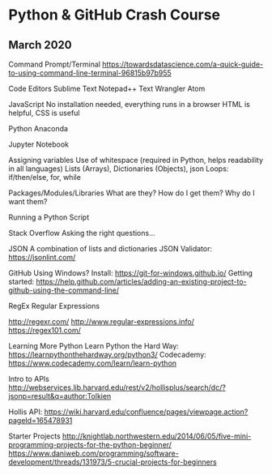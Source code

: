 # Python & GitHub Crash Course
## March 2020

Command Prompt/Terminal
https://towardsdatascience.com/a-quick-guide-to-using-command-line-terminal-96815b97b955

Code Editors
Sublime Text
Notepad++
Text Wrangler
Atom

JavaScript
No installation needed, everything runs in a browser
HTML is helpful, CSS is useful

Python
Anaconda

Jupyter Notebook

Assigning variables
Use of whitespace (required in Python, helps readability in all languages)
Lists (Arrays), Dictionaries (Objects), json
Loops: if/then/else, for, while

Packages/Modules/Libraries
What are they?
How do I get them?
Why do I want them?

Running a Python Script

Stack Overflow
Asking the right questions...

JSON
A combination of lists and dictionaries
JSON Validator: https://jsonlint.com/

GitHub
Using Windows?  Install:  https://git-for-windows.github.io/
Getting started: https://help.github.com/articles/adding-an-existing-project-to-github-using-the-command-line/

RegEx
Regular Expressions

http://regexr.com/
http://www.regular-expressions.info/
https://regex101.com/

Learning More Python
Learn Python the Hard Way: https://learnpythonthehardway.org/python3/
Codecademy: https://www.codecademy.com/learn/learn-python

Intro to APIs
http://webservices.lib.harvard.edu/rest/v2/hollisplus/search/dc/?jsonp=result&q=author:Tolkien

Hollis API: https://wiki.harvard.edu/confluence/pages/viewpage.action?pageId=165478931

Starter Projects
http://knightlab.northwestern.edu/2014/06/05/five-mini-programming-projects-for-the-python-beginner/
https://www.daniweb.com/programming/software-development/threads/131973/5-crucial-projects-for-beginners

